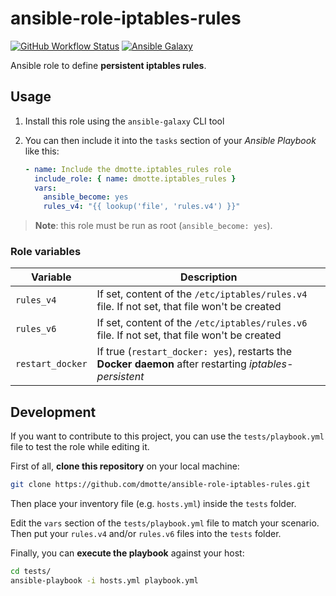 # ansible-role-iptables-rules

[![GitHub Workflow Status](https://img.shields.io/github/workflow/status/dmotte/ansible-role-iptables-rules/release?logo=github&style=flat-square)](https://github.com/dmotte/ansible-role-iptables-rules/actions)
[![Ansible Galaxy](https://img.shields.io/badge/galaxy-dmotte.iptables__rules-blueviolet?logo=ansible&style=flat-square)](https://galaxy.ansible.com/dmotte/iptables_rules)

Ansible role to define **persistent iptables rules**.

## Usage

1. Install this role using the `ansible-galaxy` CLI tool
2. You can then include it into the `tasks` section of your *Ansible Playbook* like this:

   ```yaml
   - name: Include the dmotte.iptables_rules role
     include_role: { name: dmotte.iptables_rules }
     vars:
       ansible_become: yes
       rules_v4: "{{ lookup('file', 'rules.v4') }}"
   ```

> **Note**: this role must be run as root (`ansible_become: yes`).

### Role variables

Variable         | Description
---------------- | ---
`rules_v4`       | If set, content of the `/etc/iptables/rules.v4` file. If not set, that file won't be created
`rules_v6`       | If set, content of the `/etc/iptables/rules.v6` file. If not set, that file won't be created
`restart_docker` | If true (`restart_docker: yes`), restarts the **Docker daemon** after restarting *iptables-persistent*

## Development

If you want to contribute to this project, you can use the `tests/playbook.yml` file to test the role while editing it.

First of all, **clone this repository** on your local machine:

```bash
git clone https://github.com/dmotte/ansible-role-iptables-rules.git
```

Then place your inventory file (e.g. `hosts.yml`) inside the `tests` folder.

Edit the `vars` section of the `tests/playbook.yml` file to match your scenario. Then put your `rules.v4` and/or `rules.v6` files into the `tests` folder.

Finally, you can **execute the playbook** against your host:

```bash
cd tests/
ansible-playbook -i hosts.yml playbook.yml
```
